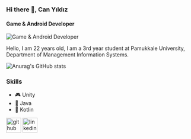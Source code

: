 ### Hi there 👋, Can Yıldız
#### Game & Android Developer
![Game & Android Developer](https://arturssmirnovs.github.io/github-profile-readme-generator/images/banner.png)

Hello, I am 22 years old, I am a 3rd year student at Pamukkale University, Department of Management Information Systems.

![Anurag's GitHub stats](https://github-readme-stats.vercel.app/api?username=Cann2000&show_icons=true)


### Skills 
* 🎮 Unity 
* 📱 Java 
* 📱 Kotlin


[<img src='https://cdn.jsdelivr.net/npm/simple-icons@3.0.1/icons/github.svg' alt='github' height='40'>](https://github.com/Cann2000)  [<img src='https://cdn.jsdelivr.net/npm/simple-icons@3.0.1/icons/linkedin.svg' alt='linkedin' height='40'>](https://www.linkedin.com/in/can-y%C4%B1ld%C4%B1z-6836a21b4/)  


